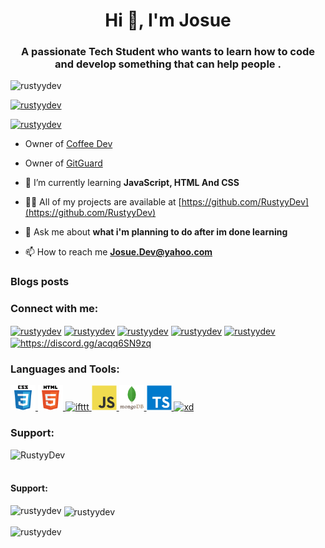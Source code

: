 <h1 align="center">Hi 👋, I'm Josue</h1>
<h3 align="center">A passionate Tech Student who wants to learn how to code and develop something that can help people .</h3>

<p align="left"> <img src="https://komarev.com/ghpvc/?username=rustyydev&label=Profile%20views&color=0e75b6&style=flat" alt="rustyydev" /> </p>

<p align="left"> <a href="https://github.com/ryo-ma/github-profile-trophy"><img src="https://github-profile-trophy.vercel.app/?username=rustyydev" alt="rustyydev" /></a> </p>

<p align="left"> <a href="https://twitter.com/rustyydev" target="blank"><img src="https://img.shields.io/twitter/follow/rustyydev?logo=twitter&style=for-the-badge" alt="rustyydev" /></a> </p>

- Owner of [Coffee Dev](https://github.com/CoffeeDevNet)
- Owner of [GitGuard](https://github.com/GitGuardApp)
- 🌱 I’m currently learning **JavaScript, HTML And CSS**


- 👨‍💻 All of my projects are available at [https://github.com/RustyyDev](https://github.com/RustyyDev)

- 💬 Ask me about **what i'm planning to do after im done learning**

- 📫 How to reach me **Josue.Dev@yahoo.com**

### Blogs posts
<!-- BLOG-POST-LIST:START -->

<!-- BLOG-POST-LIST:END -->

<h3 align="left">Connect with me:</h3>
<p align="left">
<a href="https://dev.to/rustyydev" target="blank"><img align="center" src="https://raw.githubusercontent.com/rahuldkjain/github-profile-readme-generator/master/src/images/icons/Social/devto.svg" alt="rustyydev" height="30" width="40" /></a>
<a href="https://twitter.com/rustyydev" target="blank"><img align="center" src="https://raw.githubusercontent.com/rahuldkjain/github-profile-readme-generator/master/src/images/icons/Social/twitter.svg" alt="rustyydev" height="30" width="40" /></a>
<a href="https://linkedin.com/in/rustyydev" target="blank"><img align="center" src="https://raw.githubusercontent.com/rahuldkjain/github-profile-readme-generator/master/src/images/icons/Social/linked-in-alt.svg" alt="rustyydev" height="30" width="40" /></a>
<a href="https://instagram.com/rustyydev" target="blank"><img align="center" src="https://raw.githubusercontent.com/rahuldkjain/github-profile-readme-generator/master/src/images/icons/Social/instagram.svg" alt="rustyydev" height="30" width="40" /></a>
<a href="https://medium.com/rustyydev" target="blank"><img align="center" src="https://raw.githubusercontent.com/rahuldkjain/github-profile-readme-generator/master/src/images/icons/Social/medium.svg" alt="rustyydev" height="30" width="40" /></a>
<a href="https://discord.gg/https://discord.gg/acqq6SN9zq" target="blank"><img align="center" src="https://raw.githubusercontent.com/rahuldkjain/github-profile-readme-generator/master/src/images/icons/Social/discord.svg" alt="https://discord.gg/acqq6SN9zq" height="30" width="40" /></a>
</p>

<h3 align="left">Languages and Tools:</h3>
<p align="left"> <a href="https://www.w3schools.com/css/" target="_blank" rel="noreferrer"> <img src="https://raw.githubusercontent.com/devicons/devicon/master/icons/css3/css3-original-wordmark.svg" alt="css3" width="40" height="40"/> </a> <a href="https://www.w3.org/html/" target="_blank" rel="noreferrer"> <img src="https://raw.githubusercontent.com/devicons/devicon/master/icons/html5/html5-original-wordmark.svg" alt="html5" width="40" height="40"/> </a> <a href="https://ifttt.com/" target="_blank" rel="noreferrer"> <img src="https://www.vectorlogo.zone/logos/ifttt/ifttt-ar21.svg" alt="ifttt" width="40" height="40"/> </a> <a href="https://developer.mozilla.org/en-US/docs/Web/JavaScript" target="_blank" rel="noreferrer"> <img src="https://raw.githubusercontent.com/devicons/devicon/master/icons/javascript/javascript-original.svg" alt="javascript" width="40" height="40"/> </a> <a href="https://www.mongodb.com/" target="_blank" rel="noreferrer"> <img src="https://raw.githubusercontent.com/devicons/devicon/master/icons/mongodb/mongodb-original-wordmark.svg" alt="mongodb" width="40" height="40"/> </a> <a href="https://www.typescriptlang.org/" target="_blank" rel="noreferrer"> <img src="https://raw.githubusercontent.com/devicons/devicon/master/icons/typescript/typescript-original.svg" alt="typescript" width="40" height="40"/> </a> <a href="https://www.adobe.com/products/xd.html" target="_blank" rel="noreferrer"> <img src="https://cdn.worldvectorlogo.com/logos/adobe-xd.svg" alt="xd" width="40" height="40"/> </a> </p>


<h3 align="left">Support:</h3>
<p><a href="https://www.buymeacoffee.com/RustyyDev"> <img align="left" src="https://cdn.buymeacoffee.com/buttons/v2/default-yellow.png" height="50" width="210" alt="RustyyDev" /></a></p><br><br>


<h4 align="left">Support:</h4>
<p><img align="left" src="https://github-readme-stats.vercel.app/api/top-langs?username=rustyydev&show_icons=true&locale=en&layout=compact" alt="rustyydev" /></p>

<p>&nbsp;<img align="center" src="https://github-readme-stats.vercel.app/api?username=rustyydev&show_icons=true&locale=en" alt="rustyydev" /></p>


<p><img align="center" src="https://github-readme-streak-stats.herokuapp.com/?user=rustyydev&" alt="rustyydev" /></p>
